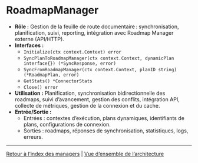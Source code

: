 # RoadmapManager

- **Rôle :** Gestion de la feuille de route documentaire : synchronisation, planification, suivi, reporting, intégration avec Roadmap Manager externe (API/HTTP).
- **Interfaces :**
  - `Initialize(ctx context.Context) error`
  - `SyncPlanToRoadmapManager(ctx context.Context, dynamicPlan interface{}) (*SyncResponse, error)`
  - `SyncFromRoadmapManager(ctx context.Context, planID string) (*RoadmapPlan, error)`
  - `GetStats() *ConnectorStats`
  - `Close() error`
- **Utilisation :** Planification, synchronisation bidirectionnelle des roadmaps, suivi d’avancement, gestion des conflits, intégration API, collecte de métriques, gestion de la connexion et du cache.
- **Entrée/Sortie :**
  - Entrées : contextes d’exécution, plans dynamiques, identifiants de plans, configurations de connexion.
  - Sorties : roadmaps, réponses de synchronisation, statistiques, logs, erreurs.

---

[Retour à l’index des managers](INDEX.md) | [Vue d’ensemble de l’architecture](../ARCHITECTURE/ecosystem-overview.md)
